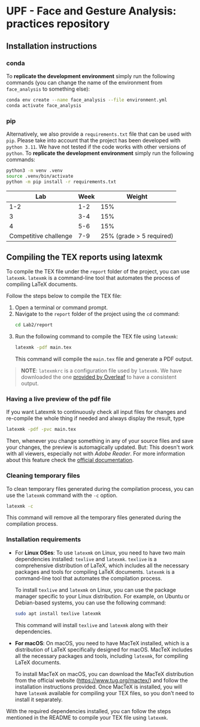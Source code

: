 #  UPF - Face and Gesture Analysis: practices repository

## Installation instructions

### conda

To **replicate the development environment** simply run the following commands (you can change the name of the environment from `face_analysis` to something else):

```bash
conda env create --name face_analysis --file environment.yml
conda activate face_analysis
```

### pip

Alternatively, we also provide a `requirements.txt` file that can be used with `pip`. Please take into account that the project has been developed with `python 3.11`. We have not tested if the code works with other versions of `python`. To **replicate the development environment** simply run the following commands:

```bash
python3 -m venv .venv
source .venv/bin/activate
python -m pip install -r requirements.txt
```


| Lab                   | Week | Weight                   |
| --------------------- | ---- | ------------------------ |
| 1-2                   | 1-2  | 15%                      |
| 3                     | 3-4  | 15%                      |
| 4                     | 5-6  | 15%                      |
| Competitive challenge | 7-9  | 25% (grade > 5 required) |


## Compiling the TEX reports using latexmk

To compile the TEX file under the `report` folder of the project, you can use `latexmk`. `latexmk` is a command-line tool that automates the process of compiling LaTeX documents.

Follow the steps below to compile the TEX file:

1. Open a terminal or command prompt.
2. Navigate to the `report` folder of the project using the `cd` command:
    ```bash
    cd Lab2/report
    ```
3. Run the following command to compile the TEX file using `latexmk`:
    ```bash
    latexmk -pdf main.tex
    ```
    This command will compile the `main.tex` file and generate a PDF output.

> **NOTE**: `latexmkrc` is a configuration file used by `latexmk`. We have downloaded the one [provided by Overleaf](https://www.overleaf.com/learn/how-to/How_does_Overleaf_compile_my_project%3F) to have a consistent output. 

### Having a live preview of the pdf file

If you want Latexmk to continuously check all input files for changes and re-compile the whole thing if needed and always display the result, type

```bash
latexmk -pdf -pvc main.tex
```

Then, whenever you change something in any of your source files and save your changes, the preview is automagically updated. But: This doesn't work with all viewers, especially not with *Adobe Reader*. For more information about this feature check the [official documentation](https://mg.readthedocs.io/latexmk.html#running-latexmk).

### Cleaning temporary files

To clean temporary files generated during the compilation process, you can use the `latexmk` command with the `-c` option.

```bash
latexmk -c
```
This command will remove all the temporary files generated during the compilation process.


### Installation requirements

- For **Linux OSes**: To use `latexmk` on Linux, you need to have two main dependencies installed: `texlive` and `latexmk`. `texlive` is a comprehensive distribution of LaTeX, which includes all the necessary packages and tools for compiling LaTeX documents. `latexmk` is a command-line tool that automates the compilation process.

    To install `texlive` and `latexmk` on Linux, you can use the package manager specific to your Linux distribution. For example, on Ubuntu or Debian-based systems, you can use the following command:

    ```bash
    sudo apt install texlive latexmk
    ```

    This command will install `texlive` and `latexmk` along with their dependencies.

- **For macOS**: On macOS, you need to have MacTeX installed, which is a distribution of LaTeX specifically designed for macOS. MacTeX includes all the necessary packages and tools, including `latexmk`, for compiling LaTeX documents.

    To install MacTeX on macOS, you can download the MacTeX distribution from the official website (https://www.tug.org/mactex/) and follow the installation instructions provided. Once MacTeX is installed, you will have `latexmk` available for compiling your TEX files, so you don't need to install it separately.

With the required dependencies installed, you can follow the steps mentioned in the README to compile your TEX file using `latexmk`.